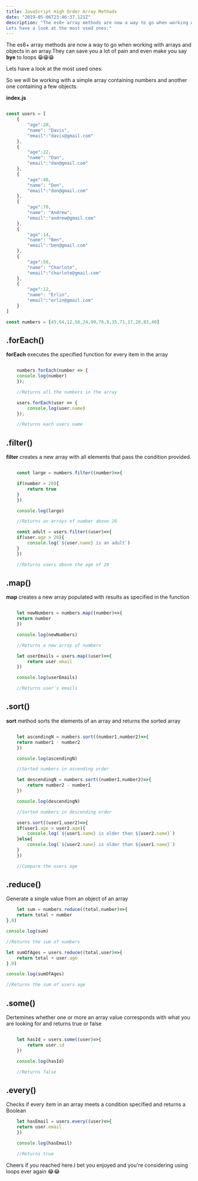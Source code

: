```yaml
---
title: JavaScript High Order Array Methods
date: "2019-05-06T23:46:37.121Z"
description: "The es6+ array methods are now a way to go when working with arrays and objects in an array.They can save you a lot of pain and even make you say bye to loops 😁😁😁 .
Lets have a look at the most used ones:"
---
```




The es6+ array methods are now a way to go when working with arrays and objects in an array.They can save you a lot of pain and even make you say **bye** to loops 😁😁😁

Lets have a look at the most used ones:

So we will be working with a simple array containing numbers and another one containing a few objects.

**index.js**

```javascript

const users = [
    {
        "age":20,
        "name": "Davis",
        "email":"davis@gmail.com"
    },
    {
        "age":22,
        "name": "Dan",
        "email":"dan@gmail.com"
    },
    {
        "age":40,
        "name": "Don",
        "email":"don@gmail.com"
    },
    {
        "age":70,
        "name": "Andrew",
        "email":"andrew@gmail.com"
    },
    {
        "age":14,
        "name": "Ben",
        "email":"ben@gmail.com"
    },
    {
        "age":56,
        "name": "Charlote",
        "email":"charlote@gmail.com"
    },
    {
        "age":12,
        "name": "Erlin",
        "email":"erlin@gmail.com"
    }
]

const numbers = [45,64,12,56,24,99,76,9,35,71,17,28,83,40]
```

## .forEach()

**forEach** executes the specified function for every item in the array

```javascript

    numbers.forEach(number => {
    console.log(number)
    });

    //Returns all the numbers in the array

    users.forEach(user => {
        console.log(user.name)
    });

    //Returns each users name

```

## .filter()

**filter** creates a new array with all elements that pass the condition provided.

```javascript

    const large = numbers.filter((number)=>{

    if(number > 20){
        return true
    }
    })

    console.log(large)

    //Returns an arrays of number above 20

    const adult = users.filter((user)=>{
    if(user.age > 20){
        console.log(`${user.name} is an adult`)
    }
    })

    //Returns users above the age of 20

```

## .map()

**map** creates a new array populated with results as specified in the function

```javascript

    let newNumbers = numbers.map((number)=>{
    return number
    })

    console.log(newNumbers)

    //Returns a new array of numbers

    let userEmails = users.map((user)=>{
        return user.email
    })

    console.log(userEmails)

    //Returns user's emails

```

## .sort()

**sort** method sorts the elements of an array and returns the sorted array

```javascript

    let ascendingN = numbers.sort((number1,number2)=>{
    return number1 - number2
    })

    console.log(ascendingN)

    //Sorted numbers in ascending order

    let descendingN = numbers.sort((number1,number2)=>{
        return number2 - number1
    })

    console.log(descendingN)

    //Sorted numbers in descending order

    users.sort((user1,user2)=>{
    if(user1.age > user2.age){
        console.log(`${user1.name} is older than ${user2.name}`)
    }else{
        console.log(`${user2.name} is older than ${user1.name}`)
    }
    })

    //Compare the users age
```

## .reduce()

Generate a single value from an object of an array

```javascript
    let sum = numbers.reduce((total,number)=>{
    return total + number
},0)

console.log(sum)

//Returns the sum of numbers

let sumOfAges = users.reduce((total,user)=>{
    return total + user.age
},0)

console.log(sumOfAges)

//Returns the sum of users age

```

## .some()

Dertemines whether one or more an array value corresponds with what you are looking for and returns true or false

```javascript

    let hasId = users.some((user)=>{
        return user.id
    })

    console.log(hasId)

    //Returns false
```

## .every()

Checks if every item in an array meets a condition specified and returns a Boolean

```javascript
    let hasEmail = users.every((user)=>{
    return user.email
    })

    console.log(hasEmail)

    //Returns true
```

Cheers if you reached here.I bet you enjoyed and you're considering using loops ever again 😂😂

